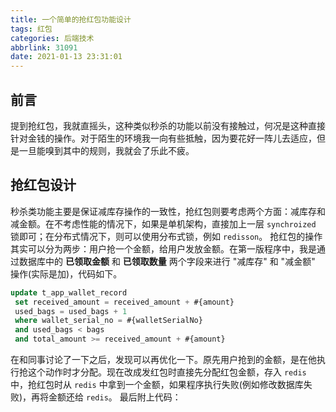 ```yaml
---
title: 一个简单的抢红包功能设计
tags: 红包
categories: 后端技术
abbrlink: 31091
date: 2021-01-13 23:31:01
---
```


## 前言
提到抢红包，我就直摇头，这种类似秒杀的功能以前没有接触过，何况是这种直接针对金钱的操作。对于陌生的环境我一向有些抵触，因为要花好一阵儿去适应，但是一旦能嗅到其中的规则，我就会了乐此不疲。

<!--more-->

## 抢红包设计
秒杀类功能主要是保证减库存操作的一致性，抢红包则要考虑两个方面：减库存和减金额。在不考虑性能的情况下，如果是单机架构，直接加上一层 `synchroized` 锁即可；在分布式情况下，则可以使用分布式锁，例如 `redisson`。
抢红包的操作其实可以分为两步：用户抢一个金额，给用户发放金额。在第一版程序中，我是通过数据库中的 **已领取金额** 和 **已领取数量** 两个字段来进行 "减库存" 和 "减金额" 操作(实际是加)，代码如下。
```sql
update t_app_wallet_record
 set received_amount = received_amount + #{amount}
 used_bags = used_bags + 1
 where wallet_serial_no = #{walletSerialNo}
 and used_bags < bags
 and total_amount >= received_amount + #{amount}
```
在和同事讨论了一下之后，发现可以再优化一下。原先用户抢到的金额，是在他执行抢这个动作时才分配。现在改成发红包时直接先分配红包金额，存入 `redis` 中，抢红包时从 `redis` 中拿到一个金额，如果程序执行失败(例如修改数据库失败)，再将金额还给 `redis`。
最后附上代码：
```

```


